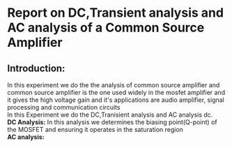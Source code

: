 # **Report on DC,Transient analysis and AC analysis of a Common Source Amplifier**
## **Introduction:**
</p>     In this experiment we do the the analysis of common source amplifier 
and common source amplifier is the one used widely in the mosfet amplifier and it gives the 
high voltage gain and it's applications are audio amplifier, signal processing and communication circuits
<br> In this Experiment we do the DC,Tranisient analysis and AC analysis
dc.<br>
<b> DC Analysis:</b>
In this analysis we determines the biasing point(Q-point) of the MOSFET and ensuring it operates in the saturation region
<br>
<b> AC analysis:</b>
 
 
